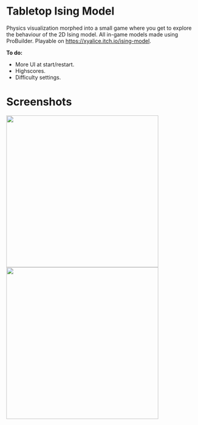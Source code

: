 # Tabletop Ising Model
Physics visualization morphed into a small game where you get to explore the behaviour of the 2D Ising model. All in-game models made using ProBuilder. Playable on https://xyalice.itch.io/ising-model.

**To do:**
- More UI at start/restart.
- Highscores.
- Difficulty settings.


# Screenshots

<img src="https://raw.github.com/tkoreman/Tabletop-Ising-Model/master/images/Ising1.PNG" width="400">  

<img src="https://raw.github.com/tkoreman/Tabletop-Ising-Model/master/images/Ising2.PNG" width="400">  
